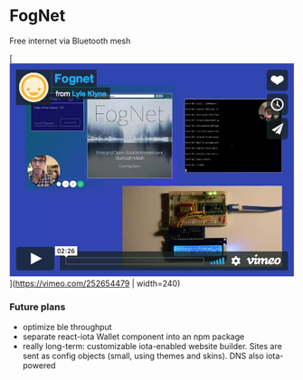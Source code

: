# FogNet
Free internet via Bluetooth mesh

[![FogNet](https://raw.githubusercontent.com/Evanfeenstra/fognet/master/static/img/fognetscreen.png)](https://vimeo.com/252654479 | width=240)

### Future plans

 - optimize ble throughput
 - separate react-iota Wallet component into an npm package
 - really long-term: customizable iota-enabled website builder. Sites are sent as config objects (small, using themes and skins). DNS also iota-powered